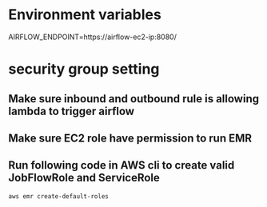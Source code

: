 # Environment variables
AIRFLOW_ENDPOINT=https://airflow-ec2-ip:8080/
# security group setting

## Make sure inbound and outbound rule is allowing lambda to trigger airflow

## Make sure EC2 role have permission to run EMR

## Run following code in AWS cli to create valid JobFlowRole and ServiceRole
    aws emr create-default-roles
